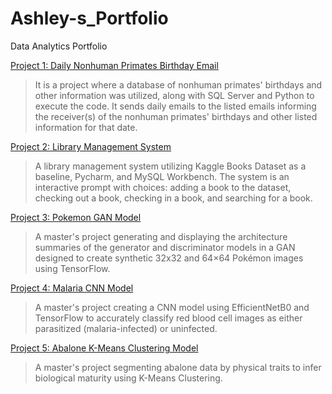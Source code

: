 # Ashley-s_Portfolio
Data Analytics Portfolio

[Project 1: Daily Nonhuman Primates Birthday Email](https://github.com/Ashley-Gooch/Ashley-s_Portfolio/blob/main/Improved%20NHP%20Birthday%20Code.txt)
>It is a project where a database of nonhuman primates' birthdays and other information was utilized, along with SQL Server and Python to execute the code. It sends daily emails to the listed emails informing the receiver(s) of the nonhuman primates' birthdays and other listed information for that date.

[Project 2: Library Management System](https://github.com/Ashley-Gooch/Ashley-s_Portfolio/blob/main/Library.py)
>A library management system utilizing Kaggle Books Dataset as a baseline, Pycharm, and MySQL Workbench. The system is an interactive prompt with choices: adding a book to the dataset, checking out a book, checking in a book, and searching for a book.

[Project 3: Pokemon GAN Model](https://github.com/Ashley-Gooch/Ashley-s_Portfolio/blob/main/Pokemon%20GAN)
>A master's project generating and displaying the architecture summaries of the generator and discriminator models in a GAN designed to create synthetic 32x32 and 64×64 Pokémon images using TensorFlow.

[Project 4: Malaria CNN Model](https://github.com/Ashley-Gooch/Ashley-s_Portfolio/blob/main/Malaria%20CNN%20Model)
>A master's project creating a CNN model using EfficientNetB0 and TensorFlow to accurately classify red blood cell images as either parasitized (malaria-infected) or uninfected.

[Project 5: Abalone K-Means Clustering Model](https://github.com/Ashley-Gooch/Ashley-s_Portfolio/blob/main/K-Means%20Clustering)
> A master's project segmenting abalone data by physical traits to infer biological maturity using K-Means Clustering.
